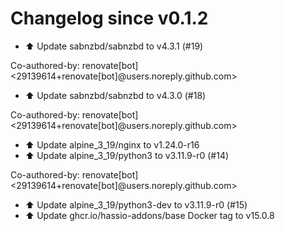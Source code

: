 # Changelog since v0.1.2
- ⬆️ Update sabnzbd/sabnzbd to v4.3.1 (#19)

Co-authored-by: renovate[bot] <29139614+renovate[bot]@users.noreply.github.com> 
- ⬆️ Update sabnzbd/sabnzbd to v4.3.0 (#18)

Co-authored-by: renovate[bot] <29139614+renovate[bot]@users.noreply.github.com> 
- ⬆️ Update alpine_3_19/nginx to v1.24.0-r16 
- ⬆️ Update alpine_3_19/python3 to v3.11.9-r0 (#14)

Co-authored-by: renovate[bot] <29139614+renovate[bot]@users.noreply.github.com> 
- ⬆️ Update alpine_3_19/python3-dev to v3.11.9-r0 (#15) 
- ⬆️ Update ghcr.io/hassio-addons/base Docker tag to v15.0.8 

